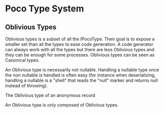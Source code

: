 # Poco Type System

## Oblivious Types
Oblivious types is a subset of all the IPocoType. Their goal is to expose a smaller set
than all the types to ease code generation. A code generator can always work with 
all the types but there are less Oblivious types and they can be enough for some processes.
Oblivious types can be seen as Canonical types.

An Oblivious type is necessarily not nullable. Handling a nullable type once the non
nullable is handled is often easy (for instance when deserializing, handling a nullable
is a "shell" that reads the "null" marker and returns null instead of throwing).

The Oblivious type of an anonymous record 

An Oblivious type is only composed of Oblivious types.

